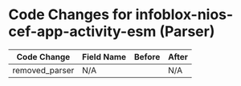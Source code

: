 # Code Changes for infoblox-nios-cef-app-activity-esm (Parser)

| Code Change | Field Name | Before | After |
|-------------|------------|--------|-------|
| removed_parser | N/A |  | N/A |